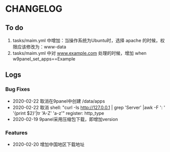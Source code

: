 # CHANGELOG



## To do

1. tasks/maim.yml 中增加：当操作系统为Ubuntu时，选择 apache 的时候，权限应该修改为：www-data
2. tasks/maim.yml 中对 www.example.com 处理的时候，增加 when w9panel_set_apps==Example

## Logs

### Bug Fixes

* 2020-02-22  取消在9panel中创建 /data/apps
* 2020-02-22  取消 shell: "curl -Is http://127.0.0.1 | grep 'Server' |awk -F ': ' '{print $2}'|tr 'A-Z' 'a-z'" register: http_type
* 2020-02-19  9panel采用压缩包下载，即增加version

### Features

* 2020-02-20  增加中国地区下载地址